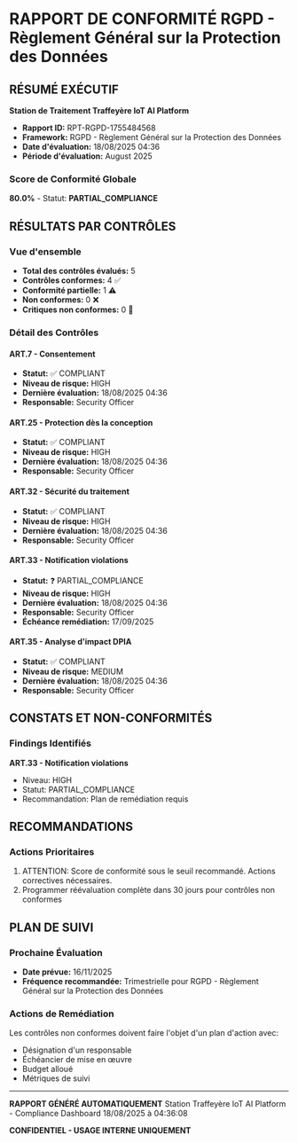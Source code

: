 
# RAPPORT DE CONFORMITÉ RGPD - Règlement Général sur la Protection des Données

## RÉSUMÉ EXÉCUTIF

**Station de Traitement Traffeyère IoT AI Platform**
- **Rapport ID:** RPT-RGPD-1755484568
- **Framework:** RGPD - Règlement Général sur la Protection des Données
- **Date d'évaluation:** 18/08/2025 04:36
- **Période d'évaluation:** August 2025

### Score de Conformité Globale
**80.0%** - Statut: **PARTIAL_COMPLIANCE**

## RÉSULTATS PAR CONTRÔLES

### Vue d'ensemble
- **Total des contrôles évalués:** 5
- **Contrôles conformes:** 4 ✅
- **Conformité partielle:** 1 ⚠️
- **Non conformes:** 0 ❌
- **Critiques non conformes:** 0 🚨

### Détail des Contrôles

#### ART.7 - Consentement
- **Statut:** ✅ COMPLIANT
- **Niveau de risque:** HIGH
- **Dernière évaluation:** 18/08/2025 04:36
- **Responsable:** Security Officer

#### ART.25 - Protection dès la conception
- **Statut:** ✅ COMPLIANT
- **Niveau de risque:** HIGH
- **Dernière évaluation:** 18/08/2025 04:36
- **Responsable:** Security Officer

#### ART.32 - Sécurité du traitement
- **Statut:** ✅ COMPLIANT
- **Niveau de risque:** HIGH
- **Dernière évaluation:** 18/08/2025 04:36
- **Responsable:** Security Officer

#### ART.33 - Notification violations
- **Statut:** ❓ PARTIAL_COMPLIANCE
- **Niveau de risque:** HIGH
- **Dernière évaluation:** 18/08/2025 04:36
- **Responsable:** Security Officer
- **Échéance remédiation:** 17/09/2025

#### ART.35 - Analyse d'impact DPIA
- **Statut:** ✅ COMPLIANT
- **Niveau de risque:** MEDIUM
- **Dernière évaluation:** 18/08/2025 04:36
- **Responsable:** Security Officer


## CONSTATS ET NON-CONFORMITÉS

### Findings Identifiés

**ART.33 - Notification violations**
- Niveau: HIGH
- Statut: PARTIAL_COMPLIANCE
- Recommandation: Plan de remédiation requis


## RECOMMANDATIONS

### Actions Prioritaires
1. ATTENTION: Score de conformité sous le seuil recommandé. Actions correctives nécessaires.
2. Programmer réévaluation complète dans 30 jours pour contrôles non conformes


## PLAN DE SUIVI

### Prochaine Évaluation
- **Date prévue:** 16/11/2025
- **Fréquence recommandée:** Trimestrielle pour RGPD - Règlement Général sur la Protection des Données

### Actions de Remédiation
Les contrôles non conformes doivent faire l'objet d'un plan d'action avec:
- Désignation d'un responsable
- Échéancier de mise en œuvre
- Budget alloué
- Métriques de suivi

---

**RAPPORT GÉNÉRÉ AUTOMATIQUEMENT**
Station Traffeyère IoT AI Platform - Compliance Dashboard
18/08/2025 à 04:36:08

**CONFIDENTIEL - USAGE INTERNE UNIQUEMENT**
